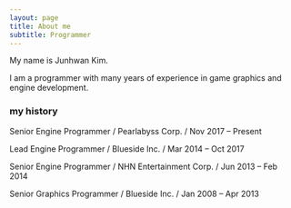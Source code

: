 ```yaml
---
layout: page
title: About me
subtitle: Programmer
---
```


My name is Junhwan Kim. 

I am a programmer with many years of experience in game graphics and engine development.

### my history

Senior Engine Programmer / Pearlabyss Corp. / Nov 2017 – Present 

Lead Engine Programmer / Blueside Inc. / Mar 2014 – Oct 2017 

Senior Engine Programmer / NHN Entertainment Corp. / Jun 2013 – Feb 2014 

Senior Graphics Programmer / Blueside Inc. / Jan 2008 – Apr 2013
